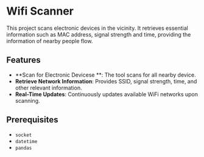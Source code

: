 # Wifi Scanner

This project scans electronic devices in the vicinity. It retrieves essential information such as MAC address, signal strength and time, providing the information of nearby people flow.

## Features

- **Scan for Electronic Devicese **: The tool scans for all nearby device.
- **Retrieve Network Information**: Provides SSID, signal strength, time, and other relevant information.
- **Real-Time Updates**: Continuously updates available WiFi networks upon scanning.

## Prerequisites

- `socket`
- `datetime`
- `pandas`
